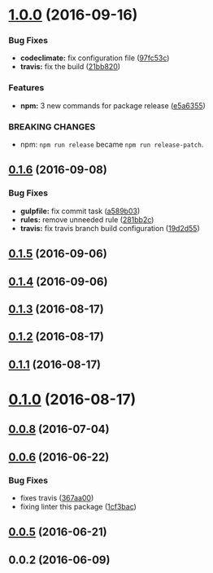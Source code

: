 <a name="1.0.0"></a>
# [1.0.0](https://github.com/coveo/pretty-javascript/compare/v0.1.6...v1.0.0) (2016-09-16)


### Bug Fixes

* **codeclimate:** fix configuration file ([97fc53c](https://github.com/coveo/pretty-javascript/commit/97fc53c))
* **travis:** fix the build ([21bb820](https://github.com/coveo/pretty-javascript/commit/21bb820))


### Features

* **npm:** 3 new commands for package release ([e5a6355](https://github.com/coveo/pretty-javascript/commit/e5a6355))


### BREAKING CHANGES

* npm: `npm run release` became `npm run release-patch`.



<a name="0.1.6"></a>
## [0.1.6](https://github.com/coveo/pretty-javascript/compare/v0.1.5...v0.1.6) (2016-09-08)


### Bug Fixes

* **gulpfile:** fix commit task ([a589b03](https://github.com/coveo/pretty-javascript/commit/a589b03))
* **rules:** remove unneeded rule ([281bb2c](https://github.com/coveo/pretty-javascript/commit/281bb2c))
* **travis:** fix travis branch build configuration ([19d2d55](https://github.com/coveo/pretty-javascript/commit/19d2d55))



<a name="0.1.5"></a>
## [0.1.5](https://github.com/coveo/pretty-javascript/compare/0.1.4...v0.1.5) (2016-09-06)



<a name="0.1.4"></a>
## [0.1.4](https://github.com/coveo/pretty-javascript/compare/v0.1.3...v0.1.4) (2016-09-06)



<a name="0.1.3"></a>
## [0.1.3](https://github.com/coveo/pretty-javascript/compare/v0.1.2...v0.1.3) (2016-08-17)



<a name="0.1.2"></a>
## [0.1.2](https://github.com/coveo/pretty-javascript/compare/v0.1.1...v0.1.2) (2016-08-17)



<a name="0.1.1"></a>
## [0.1.1](https://github.com/coveo/pretty-javascript/compare/v0.1.0...v0.1.1) (2016-08-17)



<a name="0.1.0"></a>
# [0.1.0](https://github.com/coveo/pretty-javascript/compare/v0.0.8...v0.1.0) (2016-08-17)



<a name="0.0.8"></a>
## [0.0.8](https://github.com/coveo/pretty-javascript/compare/v0.0.7...v0.0.8) (2016-07-04)



<a name="0.0.6"></a>
## [0.0.6](https://github.com/coveo/pretty-javascript/compare/v0.0.5...v0.0.6) (2016-06-22)


### Bug Fixes

* fixes travis ([367aa00](https://github.com/coveo/pretty-javascript/commit/367aa00))
* fixing linter this package ([1cf3bac](https://github.com/coveo/pretty-javascript/commit/1cf3bac))



<a name="0.0.5"></a>
## [0.0.5](https://github.com/coveo/pretty-javascript/compare/v0.0.4...v0.0.5) (2016-06-21)



<a name="0.0.2"></a>
## 0.0.2 (2016-06-09)



